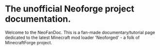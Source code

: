 # The unofficial Neoforge project documentation. 

Welcome to the NeoFanDoc. This is a fan-made documentary/tutorial page dedicated to the latest Minecraft mod loader 'Neoforged' - a folk of MinecraftForge project.